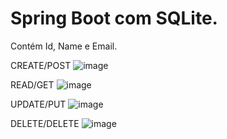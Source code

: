 # Spring Boot com SQLite.
Contém Id, Name e Email.

CREATE/POST
![image](https://github.com/alimkhodr/bertoti/assets/85517447/04102568-c1ae-4397-9b15-221c4f140627)

READ/GET
![image](https://github.com/alimkhodr/bertoti/assets/85517447/8ef7fd7a-f317-49f7-b58f-e6288ab322b3)

UPDATE/PUT
![image](https://github.com/alimkhodr/bertoti/assets/85517447/87aa2739-0787-4b9c-a359-3fb184e44962)

DELETE/DELETE
![image](https://github.com/alimkhodr/bertoti/assets/85517447/7a7b9a68-8027-43f6-910e-9e879d369abf)



